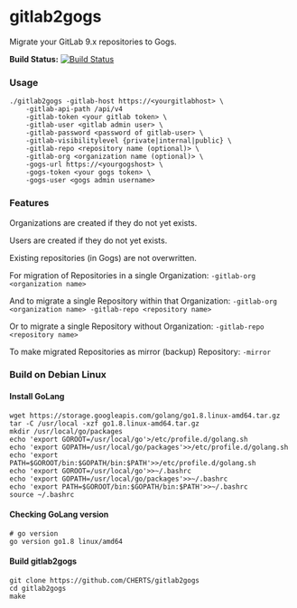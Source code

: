 # gitlab2gogs

Migrate your GitLab 9.x repositories to Gogs.

**Build Status:** [![Build Status](https://travis-ci.org/CHERTS/gitlab2gogs.svg?branch=master)](https://travis-ci.org/CHERTS/gitlab2gogs)

### Usage

```
./gitlab2gogs -gitlab-host https://<yourgitlabhost> \
    -gitlab-api-path /api/v4
    -gitlab-token <your gitlab token> \
    -gitlab-user <gitlab admin user> \
    -gitlab-password <password of gitlab-user> \
    -gitlab-visibilitylevel {private|internal|public} \
    -gitlab-repo <repository name (optional)> \
    -gitlab-org <organization name (optional)> \
    -gogs-url https://<yourgogshost> \
    -gogs-token <your gogs token> \
    -gogs-user <gogs admin username>
```

### Features

Organizations are created if they do not yet exists.

Users are created if they do not yet exists.

Existing repositories (in Gogs) are not overwritten.

For migration of Repositories in a single Organization: `-gitlab-org <organization name>`

And to migrate a single Repository within that Organization: `-gitlab-org <organization name> -gitlab-repo <repository name>`

Or to migrate a single Repository without Organization: `-gitlab-repo <repository name>`

To make migrated Repositories as mirror (backup) Repository: `-mirror`

### Build on Debian Linux

#### Install GoLang

```
wget https://storage.googleapis.com/golang/go1.8.linux-amd64.tar.gz
tar -C /usr/local -xzf go1.8.linux-amd64.tar.gz
mkdir /usr/local/go/packages
echo 'export GOROOT=/usr/local/go'>/etc/profile.d/golang.sh
echo 'export GOPATH=/usr/local/go/packages'>>/etc/profile.d/golang.sh
echo 'export PATH=$GOROOT/bin:$GOPATH/bin:$PATH'>>/etc/profile.d/golang.sh
echo 'export GOROOT=/usr/local/go'>>~/.bashrc
echo 'export GOPATH=/usr/local/go/packages'>>~/.bashrc
echo 'export PATH=$GOROOT/bin:$GOPATH/bin:$PATH'>>~/.bashrc
source ~/.bashrc
```

#### Checking GoLang version

```
# go version
go version go1.8 linux/amd64
```

#### Build gitlab2gogs

```
git clone https://github.com/CHERTS/gitlab2gogs
cd gitlab2gogs
make
```

